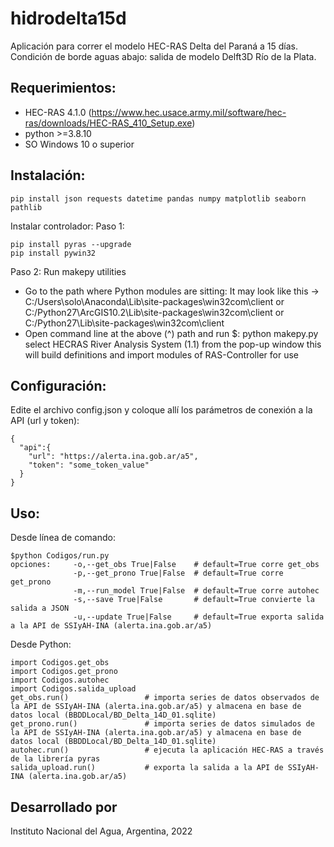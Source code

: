 
# hidrodelta15d

Aplicación para correr el modelo HEC-RAS Delta del Paraná a 15 días. Condición de borde aguas abajo: salida de modelo Delft3D Río de la Plata. 

## Requerimientos:

- HEC-RAS 4.1.0 (https://www.hec.usace.army.mil/software/hec-ras/downloads/HEC-RAS_410_Setup.exe)
- python >=3.8.10
- SO Windows 10 o superior

## Instalación:

	pip install json requests datetime pandas numpy matplotlib seaborn pathlib
Instalar controlador:
Paso 1:

	pip install pyras --upgrade
	pip install pywin32
Paso 2: Run makepy utilities

- Go to the path where Python modules are sitting:
It may look like this -> C:/Users\solo\Anaconda\Lib\site-packages\win32com\client
or C:/Python27\ArcGIS10.2\Lib\site-packages\win32com\client
or C:/Python27\Lib\site-packages\win32com\client
- Open command line at the above (^) path and run $: python makepy.py
select HECRAS River Analysis System (1.1) from the pop-up window
this will build definitions and import modules of RAS-Controller for use

## Configuración:

Edite el archivo config.json y coloque allí los parámetros de conexión a la API (url y token):

	{
	  "api":{
	    "url": "https://alerta.ina.gob.ar/a5",
	    "token": "some_token_value"
	  }
	}

## Uso:

Desde línea de comando: 

	$python Codigos/run.py 
	opciones:     -o,--get_obs True|False    # default=True corre get_obs  
	              -p,--get_prono True|False  # default=True corre get_prono
	              -m,--run_model True|False  # default=True corre autohec
	              -s,--save True|False       # default=True convierte la salida a JSON 
	              -u,--update True|False     # default=True exporta salida a la API de SSIyAH-INA (alerta.ina.gob.ar/a5)  

Desde Python:

	import Codigos.get_obs
	import Codigos.get_prono
	import Codigos.autohec
	import Codigos.salida_upload
	get_obs.run()                 # importa series de datos observados de la API de SSIyAH-INA (alerta.ina.gob.ar/a5) y almacena en base de datos local (BBDDLocal/BD_Delta_14D_01.sqlite)
	get_prono.run()               # importa series de datos simulados de la API de SSIyAH-INA (alerta.ina.gob.ar/a5) y almacena en base de datos local (BBDDLocal/BD_Delta_14D_01.sqlite)
	autohec.run()                 # ejecuta la aplicación HEC-RAS a través de la librería pyras
	salida_upload.run()           # exporta la salida a la API de SSIyAH-INA (alerta.ina.gob.ar/a5)

## Desarrollado por

Instituto Nacional del Agua, Argentina, 2022
